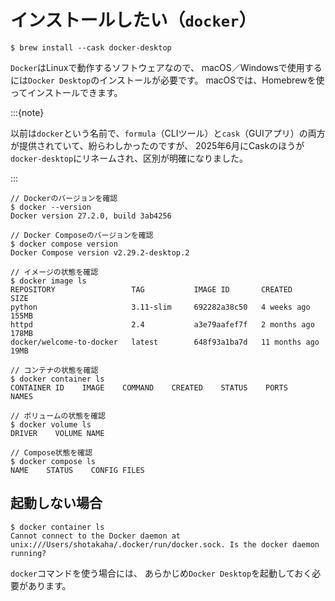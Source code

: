 # インストールしたい（`docker`）

```console
$ brew install --cask docker-desktop
```

`Docker`はLinuxで動作するソフトウェアなので、
macOS／Windowsで使用するには`Docker Desktop`のインストールが必要です。
macOSでは、Homebrewを使ってインストールできます。

:::{note}

以前は`docker`という名前で、`formula`（CLIツール）と`cask`（GUIアプリ）の両方が提供されていて、紛らわしかったのですが、
2025年6月にCaskのほうが`docker-desktop`にリネームされ、区別が明確になりました。

:::

```console
// Dockerのバージョンを確認
$ docker --version
Docker version 27.2.0, build 3ab4256

// Docker Composeのバージョンを確認
$ docker compose version
Docker Compose version v2.29.2-desktop.2

// イメージの状態を確認
$ docker image ls
REPOSITORY                 TAG           IMAGE ID       CREATED         SIZE
python                     3.11-slim     692282a38c50   4 weeks ago     155MB
httpd                      2.4           a3e79aafef7f   2 months ago    178MB
docker/welcome-to-docker   latest        648f93a1ba7d   11 months ago   19MB

// コンテナの状態を確認
$ docker container ls
CONTAINER ID    IMAGE    COMMAND    CREATED    STATUS    PORTS    NAMES

// ボリュームの状態を確認
$ docker volume ls
DRIVER    VOLUME NAME

// Compose状態を確認
$ docker compose ls
NAME    STATUS    CONFIG FILES
```

## 起動しない場合

```console
$ docker container ls
Cannot connect to the Docker daemon at unix:///Users/shotakaha/.docker/run/docker.sock. Is the docker daemon running?
```

``docker``コマンドを使う場合には、
あらかじめ``Docker Desktop``を起動しておく必要があります。
